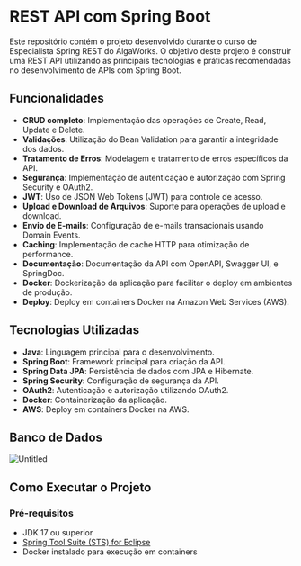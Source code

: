 # REST API com Spring Boot

Este repositório contém o projeto desenvolvido durante o curso de Especialista Spring REST do AlgaWorks. O objetivo deste projeto é construir uma REST API utilizando as principais tecnologias e práticas recomendadas no desenvolvimento de APIs com Spring Boot.

## Funcionalidades

- **CRUD completo**: Implementação das operações de Create, Read, Update e Delete.
- **Validações**: Utilização do Bean Validation para garantir a integridade dos dados.
- **Tratamento de Erros**: Modelagem e tratamento de erros específicos da API.
- **Segurança**: Implementação de autenticação e autorização com Spring Security e OAuth2.
- **JWT**: Uso de JSON Web Tokens (JWT) para controle de acesso.
- **Upload e Download de Arquivos**: Suporte para operações de upload e download.
- **Envio de E-mails**: Configuração de e-mails transacionais usando Domain Events.
- **Caching**: Implementação de cache HTTP para otimização de performance.
- **Documentação**: Documentação da API com OpenAPI, Swagger UI, e SpringDoc.
- **Docker**: Dockerização da aplicação para facilitar o deploy em ambientes de produção.
- **Deploy**: Deploy em containers Docker na Amazon Web Services (AWS).

## Tecnologias Utilizadas

- **Java**: Linguagem principal para o desenvolvimento.
- **Spring Boot**: Framework principal para criação da API.
- **Spring Data JPA**: Persistência de dados com JPA e Hibernate.
- **Spring Security**: Configuração de segurança da API.
- **OAuth2**: Autenticação e autorização utilizando OAuth2.
- **Docker**: Containerização da aplicação.
- **AWS**: Deploy em containers Docker na AWS.

## Banco de Dados
![Untitled](https://github.com/user-attachments/assets/4db597f4-3664-4051-a2ca-1f8b4b242e6c)


## Como Executar o Projeto

### Pré-requisitos

- JDK 17 ou superior
- [Spring Tool Suite (STS) for Eclipse](https://spring.io/tools)
- Docker instalado para execução em containers
